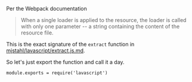 Per the Webpack documentation

> When a single loader is applied to the resource, the loader is called with only one parameter -- a string containing the content of the resource file.

This is the exact signature of the `extract` function in [mjstahl/lavascript/extract.js.md](https://github.com/mjstahl/lavascript/blob/master/extract.js.md).

So let's just export the function and call it a day.

    module.exports = require('lavascript')
